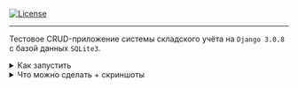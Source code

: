 [![License](https://img.shields.io/badge/license-MIT-green)](https://tldrlegal.com/license/mit-license) <br>

<hr>

Тестовое CRUD-приложение системы складского учёта на ```Django 3.0.8``` с базой данных ```SQLite3```.

<details>
  
  <summary>
   Как запустить
  </summary>

<br>

Один из вариантов - использовать дистрибутив Linux и установленный Docker (протестировано на ```Ubuntu 20.04 LTS``` с установленным ```docker.io 19.03.8```). 
Будут скачаны Docker образы Nginx и Alpine с python3.8, затем создан образ контейнера приложения Django и два volume - директории для базы данных и статических файлов. Доступ к сайту будет осуществляться через контейнер Nginx (порт 8888).
Для установки нужно выполнить следующие команды в терминале:<br> <br>

- клонировать репозиторий в нужную директорию, перейти в неё и добавить скрипту ```install.sh``` разрешение на выполнение
```sh
$ git clone https://github.com/96tm/warehouse-management-test.git; cd warehouse-management-test; chmod +x ./install.sh
```
- запустить скрипт установки, заменив<br>
```EMAIL_HOST``` на адрес почтового сервера для отправки сообщений,<br>
```EMAIL_ADDRESS``` на email на указанном почтовом сервере (будет использоваться как
email администратора),<br>
```EMAIL_PASSWORD``` на пароль для email, <br>
```CLIENT_EMAIL``` на email для тестовых пользователей (можно такой же, как ```EMAIL_ADDRESS```)
```sh
$ sudo ./install.sh "EMAIL_HOST" "EMAIL_USERNAME" "EMAIL_PASSWORD" "CLIENT_EMAIL"
```
База будет заполнена тестовыми данными.
Сайт должен быть доступен по адресу 
<a href="http://localhost:8888">localhost:8888</a>. <br>
Для входа на <a href="http://localhost:8888/admin/login/">страницу администрирования</a> можно использовать тестового пользователя ```admin```
с паролем ```admin```.
Для остановки и удаления приложения нужно выполнить следующие команды в терминале:
```sh
$ chmod +x ./uninstall.sh; sudo ./uninstall.sh
```
Для удаления Docker образов Alpine и Nginx:
```sh
sudo docker image rm python:3.8-alpine; sudo docker image rm nginx:latest
```

</details>

<details>
  
  <summary>
    Что можно сделать + скриншоты
  </summary>

- создать поставку на странице <a href="http://localhost:8888/cargo_new">/cargo_new</a>
![Страница поставки](screenshots/1.png)
- создать покупку на странице <a href="http://localhost:8888/order">/order</a>;
![Страница покупки](screenshots/2.png)

- выбрать созданные поставку и покупку на страницах <a href="http://localhost:8888/admin/cargo/cargo">admin/cargo/cargo</a>
и <a href="http://localhost:8888/admin/shipment/shipment">/admin/shipment/shipment</a>;
![Страница списка поставок](screenshots/3.png)
![Страница списка покупок](screenshots/4.png)

- на странице поставки нажать "Подтвердить получение поставки";
- на странице покупки нажать "Подтвердить готовность к отправке"
(если количество товаров в покупке превышает количество товаров на складе,
кнопка будет скрыта).
![Страница товаров](screenshots/5.png)
![Страница категорий](screenshots/6.png)

</details>
